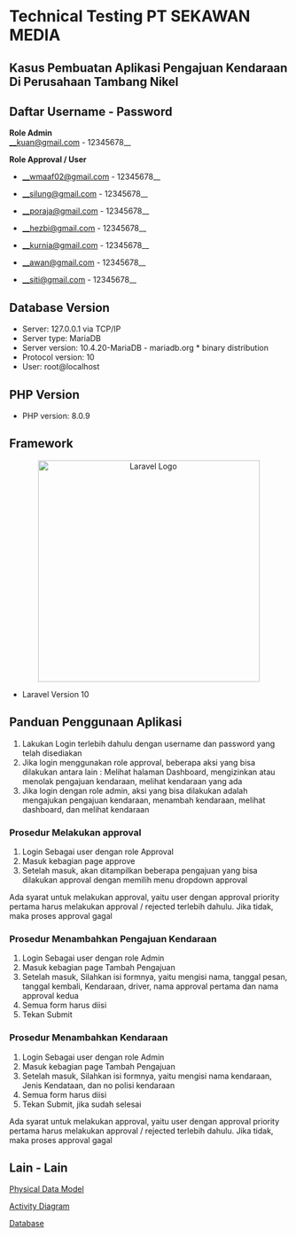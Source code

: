 # Technical Testing PT SEKAWAN MEDIA

## Kasus Pembuatan Aplikasi Pengajuan Kendaraan Di Perusahaan Tambang Nikel

## Daftar Username - Password

**Role Admin**  
__kuan@gmail.com - 12345678__

**Role Approval / User**  
* __wmaaf02@gmail.com - 12345678__ 

* __silung@gmail.com - 12345678__

* __poraja@gmail.com - 12345678__

* __hezbi@gmail.com - 12345678__

* __kurnia@gmail.com - 12345678__

* __awan@gmail.com - 12345678__

* __siti@gmail.com - 12345678__

## Database Version

* Server: 127.0.0.1 via TCP/IP
* Server type: MariaDB
* Server version: 10.4.20-MariaDB - mariadb.org * binary distribution
* Protocol version: 10
* User: root@localhost

## PHP Version
* PHP version: 8.0.9

## Framework
<p align="center"><a href="https://laravel.com" target="_blank"><img src="https://raw.githubusercontent.com/laravel/art/master/logo-lockup/5%20SVG/2%20CMYK/1%20Full%20Color/laravel-logolockup-cmyk-red.svg" width="400" alt="Laravel Logo"></a></p>

* Laravel Version 10

## Panduan Penggunaan Aplikasi

1. Lakukan Login terlebih dahulu dengan username dan password yang telah disediakan
1. Jika login menggunakan role approval, beberapa aksi yang bisa dilakukan antara lain : Melihat halaman Dashboard, mengizinkan atau menolak pengajuan kendaraan, melihat kendaraan yang ada
1. Jika login dengan role admin, aksi yang bisa dilakukan adalah mengajukan pengajuan kendaraan, menambah kendaraan, melihat dashboard, dan melihat kendaraan

### Prosedur Melakukan approval
1. Login Sebagai user dengan role Approval
1. Masuk kebagian page approve
1. Setelah masuk, akan ditampilkan beberapa pengajuan yang bisa dilakukan approval dengan memilih menu dropdown approval 

Ada syarat untuk melakukan approval, yaitu user dengan approval priority pertama harus melakukan approval / rejected terlebih dahulu. Jika tidak, maka proses approval gagal

### Prosedur Menambahkan Pengajuan Kendaraan
1. Login Sebagai user dengan role Admin
1. Masuk kebagian page Tambah Pengajuan
1. Setelah masuk, Silahkan isi formnya, yaitu mengisi nama, tanggal pesan, tanggal kembali, Kendaraan, driver, nama approval pertama dan nama approval kedua
1. Semua form harus diisi
1. Tekan Submit

### Prosedur Menambahkan Kendaraan
1. Login Sebagai user dengan role Admin
1. Masuk kebagian page Tambah Pengajuan
1. Setelah masuk, Silahkan isi formnya, yaitu mengisi nama kendaraan, Jenis Kendataan, dan no polisi kendaraan
1. Semua form harus diisi
1. Tekan Submit, jika sudah selesai

Ada syarat untuk melakukan approval, yaitu user dengan approval priority pertama harus melakukan approval / rejected terlebih dahulu. Jika tidak, maka proses approval gagal

## Lain - Lain
<a href="https://drive.google.com/file/d/1_EXVrSocvyhRThgwwAzL-Igqvbu1a3N6/view?usp=share_link">Physical Data Model</a>

<a href="https://drive.google.com/file/d/1O0rtM459SyLwRtmd6blG21olHF_eMYBe/view?usp=share_link">Activity Diagram</a>

<a href="https://drive.google.com/file/d/1Vr3nlw_8daEK6WBF9gySsE6fXdyuBu5F/view?usp=share_link">Database</a>

##
